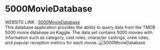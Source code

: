 # 5000MovieDatabase
WEBSITE LINK : [5000MovieDatabase](http://3.19.185.167)<br>
This database application provides the ability to query data from the TMDB 5000 movie database on Kaggle. The data set contains 5000 movies with information such as category, cast roles, character castings, crew roles, and popular reception metrics for each movie.
![5000MovieDatabase](http://github.com/mengzhicao0414/5000MovieDatabase/image/screenshot.png)
